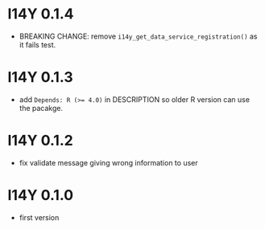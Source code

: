# I14Y 0.1.4

- BREAKING CHANGE: remove `i14y_get_data_service_registration()` as it fails test.

# I14Y 0.1.3

- add `Depends: R (>= 4.0)` in DESCRIPTION so older R version can use the pacakge.

# I14Y 0.1.2

- fix validate message giving wrong information to user

# I14Y 0.1.0

- first version
